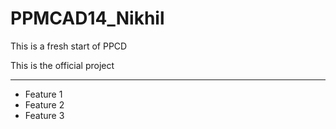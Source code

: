 # PPMCAD14_Nikhil
This is a fresh start of PPCD

This is the official project
<hr/>

<ul>

  <li>Feature 1 </li>

  <li>Feature 2 </li>

  <li>Feature 3 </li>

</ul>
